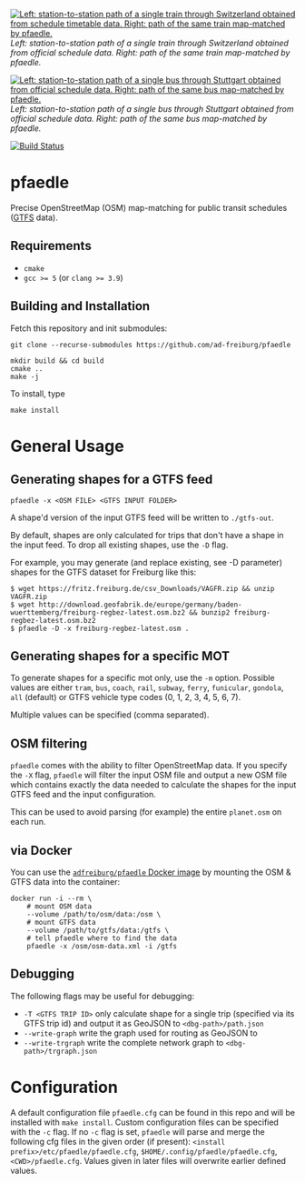 [![Left: station-to-station path of a single train through Switzerland obtained from schedule timetable data. Right: path of the same train map-matched by pfaedle.](geo/schweiz_ex_res.png?raw=true)](geo/schweiz_ex.png?raw=true)
*Left: station-to-station path of a single train through Switzerland obtained from official schedule data. Right: path of the same train map-matched by pfaedle.*

[![Left: station-to-station path of a single bus through Stuttgart obtained from official schedule data. Right: path of the same bus map-matched by pfaedle.](geo/stuttgart_ex_res.png?raw=true)](geo/stuttgart_ex.png?raw=true)
*Left: station-to-station path of a single bus through Stuttgart obtained from official schedule data. Right: path of the same bus map-matched by pfaedle.*

[![Build
Status](https://travis-ci.org/ad-freiburg/pfaedle.svg?branch=master)](https://travis-ci.org/ad-freiburg/pfaedle)

# pfaedle

Precise OpenStreetMap (OSM) map-matching for public transit schedules ([GTFS](https://developers.google.com/transit/gtfs/reference/) data).

## Requirements

 * `cmake`
 * `gcc >= 5` (or `clang >= 3.9`)

## Building and Installation

Fetch this repository and init submodules:

```
git clone --recurse-submodules https://github.com/ad-freiburg/pfaedle
```

```
mkdir build && cd build
cmake ..
make -j
```

To install, type
```
make install
```

# General Usage

## Generating shapes for a GTFS feed

```
pfaedle -x <OSM FILE> <GTFS INPUT FOLDER>
```

A shape'd version of the input GTFS feed will be written to `./gtfs-out`.

By default, shapes are only calculated for trips that don't have a shape in the
input feed. To drop all existing shapes, use the `-D` flag.

For example, you may generate (and replace existing, see -D parameter) shapes for the GTFS dataset for Freiburg like this:

```
$ wget https://fritz.freiburg.de/csv_Downloads/VAGFR.zip && unzip VAGFR.zip
$ wget http://download.geofabrik.de/europe/germany/baden-wuerttemberg/freiburg-regbez-latest.osm.bz2 && bunzip2 freiburg-regbez-latest.osm.bz2
$ pfaedle -D -x freiburg-regbez-latest.osm .
```

## Generating shapes for a specific MOT

To generate shapes for a specific mot only, use the `-m` option. Possible
values are either `tram`, `bus`, `coach`, `rail`, `subway`, `ferry`, `funicular`,
`gondola`, `all` (default) or GTFS vehicle type codes (0, 1, 2, 3, 4, 5, 6, 7).

Multiple values can be specified (comma separated).

## OSM filtering

`pfaedle` comes with the ability to filter OpenStreetMap data. If you specify
the `-X` flag, `pfaedle` will filter the input OSM file and output a new OSM
file which contains exactly the data needed to calculate the shapes for the
input GTFS feed and the input configuration.

This can be used to avoid parsing (for example) the entire `planet.osm` on each
run.

## via Docker

You can use the [`adfreiburg/pfaedle` Docker image](https://hub.docker.com/r/adfreiburg/pfaedle) by mounting the OSM & GTFS data into the container:

```shell
docker run -i --rm \
	# mount OSM data
	--volume /path/to/osm/data:/osm \
	# mount GTFS data
	--volume /path/to/gtfs/data:/gtfs \
	# tell pfaedle where to find the data
	pfaedle -x /osm/osm-data.xml -i /gtfs
```

## Debugging

The following flags may be useful for debugging:

 * `-T <GTFS TRIP ID>` only calculate shape for a single trip (specified via its GTFS trip id) and output it as GeoJSON to
   `<dbg-path>/path.json`
 * `--write-graph` write the graph used for routing as GeoJSON to
 * `--write-trgraph` write the complete network graph to `<dbg-path>/trgraph.json`

# Configuration

A default configuration file `pfaedle.cfg` can be found in this repo and will be installed with `make install`. Custom configuration files can be specified with the `-c` flag. If no `-c` flag is set, `pfaedle` will parse and merge the following cfg files in the given order (if present): `<install prefix>/etc/pfaedle/pfaedle.cfg`, `$HOME/.config/pfaedle/pfaedle.cfg`, `<CWD>/pfaedle.cfg`. Values given in later files will overwrite earlier defined values.
